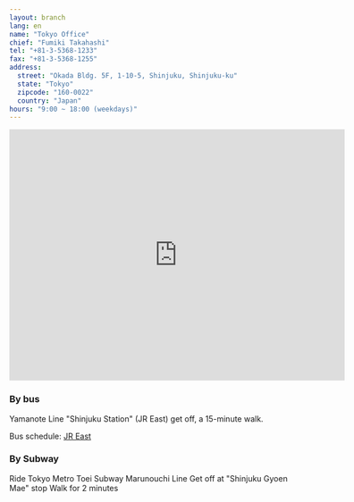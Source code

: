 ```yaml
---
layout: branch
lang: en
name: "Tokyo Office"
chief: "Fumiki Takahashi"
tel: "+81-3-5368-1233"
fax: "+81-3-5368-1255"
address:
  street: "Okada Bldg. 5F, 1-10-5, Shinjuku, Shinjuku-ku"
  state: "Tokyo"
  zipcode: "160-0022"
  country: "Japan"
hours: "9:00 ~ 18:00 (weekdays)"
---
```


<iframe src="https://www.google.com/maps/embed?pb=!1m14!1m8!1m3!1d6481.085525349333!2d139.713298!3d35.688259!3m2!1i1024!2i768!4f13.1!3m3!1m2!1s0x60188ce98e35e175%3A0x15b252415d8f419b!2zSmFwYW4sIOOAkjE2MC0wMDIyIFTFjWt5xY0tdG8sIFNoaW5qdWt1LWt1LCBTaGluanVrdSwgMSBDaG9tZeKIkjEwLCDlsqHnlLDjg5Pjg6s!5e0!3m2!1sen!2sjp!4v1474153729988" width="600" height="450" frameborder="0" style="border:0" allowfullscreen class="center-block"></iframe>

### By bus
Yamanote Line "Shinjuku Station" (JR East) get off, a 15-minute walk.

Bus schedule: [JR East](http://www.jreast-timetable.jp/)

### By Subway
Ride Tokyo Metro Toei Subway Marunouchi Line
Get off at "Shinjuku Gyoen Mae" stop
Walk for 2 minutes
